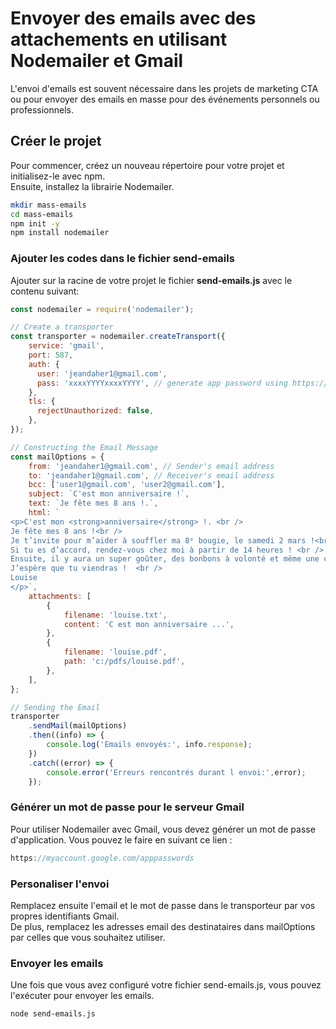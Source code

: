 # Envoyer des emails avec des attachements en utilisant Nodemailer et Gmail

L'envoi d'emails est souvent nécessaire dans les projets de marketing CTA ou pour envoyer des emails en masse pour des événements personnels ou professionnels.

## Créer le projet

Pour commencer, créez un nouveau répertoire pour votre projet et initialisez-le avec npm.     
Ensuite, installez la librairie Nodemailer.

```.bash
mkdir mass-emails
cd mass-emails
npm init -y
npm install nodemailer
```

### Ajouter les codes dans le fichier send-emails            
Ajouter sur la racine de votre projet le fichier **send-emails.js** avec le contenu suivant:

```.js
const nodemailer = require('nodemailer');

// Create a transporter
const transporter = nodemailer.createTransport({
    service: 'gmail',
    port: 587,
    auth: {
      user: 'jeandaher1@gmail.com',
      pass: 'xxxxYYYYxxxxYYYY', // generate app password using https://myaccount.google.com/apppasswords
    },
    tls: {
      rejectUnauthorized: false,
    },
});

// Constructing the Email Message
const mailOptions = {
    from: 'jeandaher1@gmail.com', // Sender's email address
    to: 'jeandaher1@gmail.com', // Receiver's email address
    bcc: ['user1@gmail.com', 'user2@gmail.com'],
    subject: `C'est mon anniversaire !`,
    text: `Je fête mes 8 ans !.`,
    html: `
<p>C'est mon <strong>anniversaire</strong> !. <br />
Je fête mes 8 ans !<br />
Je t’invite pour m’aider à souffler ma 8ᵉ bougie, le samedi 2 mars !<br />
Si tu es d’accord, rendez-vous chez moi à partir de 14 heures ! <br />
Ensuite, il y aura un super goûter, des bonbons à volonté et même une chasse au trésor !<br />
J’espère que tu viendras !  <br />
Louise
</p>`,
    attachments: [
        {
            filename: 'louise.txt',
            content: 'C est mon anniversaire ...',
        },
        {
            filename: 'louise.pdf',
            path: 'c:/pdfs/louise.pdf',
        },
    ],
};

// Sending the Email
transporter
    .sendMail(mailOptions)
    .then((info) => {
        console.log('Emails envoyés:', info.response);
    })
    .catch((error) => {
        console.error('Erreurs rencontrés durant l envoi:',error);
    });
```


### Générer un mot de passe pour le serveur Gmail

Pour utiliser Nodemailer avec Gmail, vous devez générer un mot de passe d'application. Vous pouvez le faire en suivant ce lien :

```.js
https://myaccount.google.com/apppasswords
```

### Personaliser l'envoi    
Remplacez ensuite l'email et le mot de passe dans le transporteur par vos propres identifiants Gmail.     
De plus, remplacez les adresses email des destinataires dans mailOptions par celles que vous souhaitez utiliser.   

### Envoyer les emails
Une fois que vous avez configuré votre fichier send-emails.js, vous pouvez l'exécuter pour envoyer les emails.

```.bash
node send-emails.js
```
